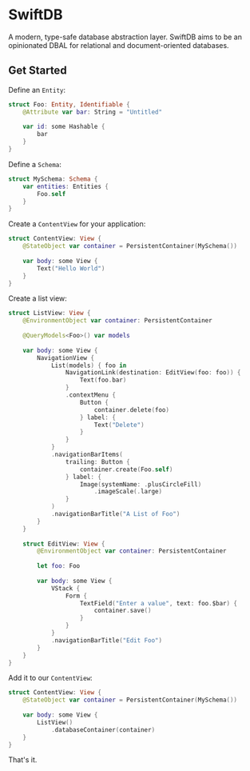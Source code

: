 # SwiftDB

A modern, type-safe database abstraction layer. SwiftDB aims to be an opinionated DBAL for relational and document-oriented databases. 

## Get Started

Define an `Entity`:

```swift
struct Foo: Entity, Identifiable {
    @Attribute var bar: String = "Untitled"
    
    var id: some Hashable {
        bar
    }
}
```

Define a `Schema`:

```swift
struct MySchema: Schema {
    var entities: Entities {
        Foo.self
    }
}
```

Create a `ContentView` for your application:

```swift
struct ContentView: View {
    @StateObject var container = PersistentContainer(MySchema())
    
    var body: some View {
        Text("Hello World")
    }
}
```

Create a list view:

```swift
struct ListView: View {
    @EnvironmentObject var container: PersistentContainer
    
    @QueryModels<Foo>() var models
    
    var body: some View {
        NavigationView {
            List(models) { foo in
                NavigationLink(destination: EditView(foo: foo)) {
                    Text(foo.bar)
                }
                .contextMenu {
                    Button {
                        container.delete(foo)
                    } label: {
                        Text("Delete")
                    }
                }
            }
            .navigationBarItems(
                trailing: Button {
                    container.create(Foo.self)
                } label: {
                    Image(systemName: .plusCircleFill)
                        .imageScale(.large)
                }
            )
            .navigationBarTitle("A List of Foo")
        }
    }
    
    struct EditView: View {
        @EnvironmentObject var container: PersistentContainer
        
        let foo: Foo
        
        var body: some View {
            VStack {
                Form {
                    TextField("Enter a value", text: foo.$bar) {
                        container.save()
                    }
                }
            }
            .navigationBarTitle("Edit Foo")
        }
    }
}
```

Add it to our `ContentView`:

```swift
struct ContentView: View {
    @StateObject var container = PersistentContainer(MySchema())
    
    var body: some View {
        ListView()
            .databaseContainer(container)
    }
}
```

That's it.
